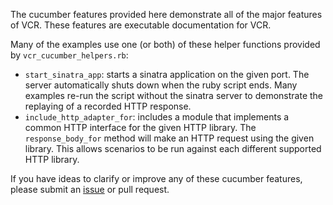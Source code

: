 The cucumber features provided here demonstrate all of the major features of
VCR.  These features are executable documentation for VCR.

Many of the examples use one (or both) of these helper functions
provided by `vcr_cucumber_helpers.rb`:

* `start_sinatra_app`: starts a sinatra application on the given port.
  The server automatically shuts down when the ruby script ends.  Many
  examples re-run the script without the sinatra server to demonstrate
  the replaying of a recorded HTTP response.
* `include_http_adapter_for`: includes a module that implements a common
  HTTP interface for the given HTTP library.  The `response_body_for`
  method will make an HTTP request using the given library.  This
  allows scenarios to be run against each different supported HTTP
  library.

If you have ideas to clarify or improve any of these cucumber features,
please submit an [issue](https://github.com/vcr/vcr/issues) or pull request.
